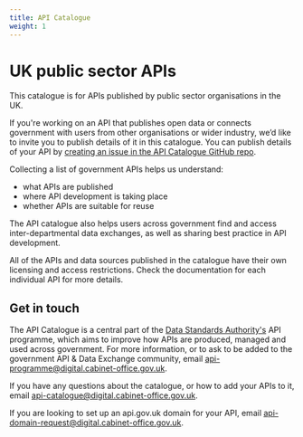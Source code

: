 ```yaml
---
title: API Catalogue
weight: 1
---
```


# UK public sector APIs

This catalogue is for APIs published by public sector organisations in the UK.

If you're working on an API that publishes open data or connects government with users from other organisations or wider industry, we’d like to invite you to publish details of it in this catalogue. You can publish details of your API by [creating an issue in the API Catalogue GitHub repo](https://github.com/alphagov/api-catalogue/issues).

Collecting a list of government APIs helps us understand:

* what APIs are published
* where API development is taking place
* whether APIs are suitable for reuse

The API catalogue also helps users across government find and access inter-departmental data exchanges, as well as sharing best practice in API development.

All of the APIs and data sources published in the catalogue have their own licensing and access restrictions. Check the documentation for each individual API for more details.

## Get in touch

The API Catalogue is a central part of the [Data Standards Authority's](https://www.gov.uk/government/groups/data-standards-authority) API programme, which aims to improve how APIs are produced, managed and used across government. For more information, or to ask to be added to the government API & Data Exchange community, email <api-programme@digital.cabinet-office.gov.uk>.

If you have any questions about the catalogue, or how to add your APIs to it, email <api-catalogue@digital.cabinet-office.gov.uk>.

If you are looking to set up an api.gov.uk domain for your API, email <api-domain-request@digital.cabinet-office.gov.uk>.